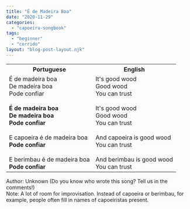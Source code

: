 ```yaml
---
title: "É de Madeira Boa"
date: "2020-11-29"
categories: 
  - "capoeira-songbook"
tags: 
  - "beginner"
  - "corrido"
layout: "blog-post-layout.njk"
---
```


<table class="capoeira-table">
    <tr class="header-row">
        <th>Portuguese</th>
        <th>English</th>
    </tr>
    <tr>
        <td>É de madeira boa<br>
        De madeira boa<br>
        Pode confiar<br>
        <br>
        <strong>É de madeira boa<br>
        De madeira boa<br>
        Pode confiar</strong><br>
        <br>
        E capoeira é de madeira boa<br>
        <strong>Pode confiar</strong><br>
        <br>
        E berimbau é de madeira boa<br>
        <strong>Pode confiar</strong></td>
        <td>It's good wood<br>
        Good wood<br>
        You can trust<br>
        <br>
        It's good wood<br>
        Good wood<br>
        You can trust<br>
        <br>
        And capoeira is good wood<br>
        You can trust<br>
        <br>
        And berimbau is good wood<br>
        You can trust</td>
    </tr>
</table>

<figcaption>

Author: Unknown (Do you know who wrote this song? Tell us in the comments!)  
Note: A lot of room for improvisation. Instead of capoeira or berimbau, for example, people often fill in names of capoeiristas present.

</figcaption>